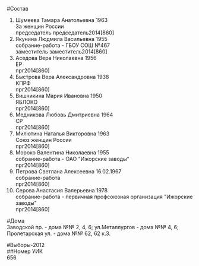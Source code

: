 #Состав  
1. Шумеева Тамара Анатольевна 1963  
    За женщин России  
    председатель председатель2014[860]  
2. Якунина Людмила Васильевна 1955  
    собрание-работа - ГБОУ СОШ №467  
    заместитель заместитель2014[860]  
3. Аседова Вера Николаевна 1956  
    ЕР  
    прг2014[860]  
4. Быстрова Вера Александровна 1938  
    КПРФ  
    прг2014[860]  
5. Вишникина Мария Ивановна 1950  
    ЯБЛОКО  
    прг2014[860]  
6. Медникова Любовь Дмитриевна 1964  
    СР  
    прг2014[860]  
7. Милютина Наталья Викторовна 1963  
    Союз женщин России  
    прг2014[860]  
8. Мороко Валентина Николаевна 1955  
    собрание-работа - ОАО "Ижорские заводы"  
    прг2014[860]  
9. Петрова Светлана Алексеевна 16.02.1967  
    собрание-работа  
    прг2014[860]  
10. Серова Анастасия Валерьевна 1978  
    собрание-работа - первичная профсоюзная организация "Ижорские заводы"  
    прг2014[860]  
  
#Дома  
Заводской пр. - дома №№ 2, 4, 6; ул.Металлургов - дома №№ 4, 6; Пролетарская ул. - дома №№ 62, 62 к.З.  
  
#Выборы-2012  
##Номер УИК  
656  
